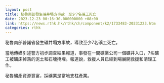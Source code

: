 ```yaml
---
layout: post
title: 秘魯南部發生礦井塌方事故　至少7名礦工死亡
date: 2023-12-23 00:16:30.000000000 +08:00
link: https://news.rthk.hk/rthk/ch/component/k2/1733483-20231223.htm
categories: rthk
---
```


秘魯南部普諾省發生礦井塌方事故，導致至少7名礦工死亡。

當地傳媒引述警方初步調查結果報道，事發在一間礦業公司一個礦井入口，7名礦工被礦床掉落的泥土和石塊掩埋。報道說，救援人員已經到場展開救援和清理工作。

秘魯礦產資源豐富，採礦業是當地支柱產業。
